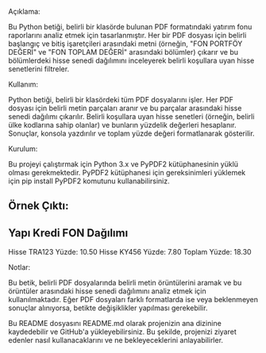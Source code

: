 Açıklama:

Bu Python betiği, belirli bir klasörde bulunan PDF formatındaki yatırım fonu raporlarını analiz etmek için tasarlanmıştır. Her bir PDF dosyası için belirli başlangıç ve bitiş işaretçileri arasındaki metni (örneğin, "FON PORTFÖY DEĞERİ" ve "FON TOPLAM DEĞERİ" arasındaki bölümler) çıkarır ve bu bölümlerdeki hisse senedi dağılımını inceleyerek belirli koşullara uyan hisse senetlerini filtreler.

Kullanım:

Python betiği, belirli bir klasördeki tüm PDF dosyalarını işler.
Her PDF dosyası için belirli metin parçaları aranır ve bu parçalar arasındaki hisse senedi dağılımı çıkarılır.
Belirli koşullara uyan hisse senetleri (örneğin, belirli ülke kodlarına sahip olanlar) ve bunların yüzdelik değerleri hesaplanır.
Sonuçlar, konsola yazdırılır ve toplam yüzde değeri formatlanarak gösterilir.

Kurulum:

Bu projeyi çalıştırmak için Python 3.x ve PyPDF2 kütüphanesinin yüklü olması gerekmektedir.
PyPDF2 kütüphanesi için gereksinimleri yüklemek için pip install PyPDF2 komutunu kullanabilirsiniz.

Örnek Çıktı:
------------------------------
Yapı Kredi FON Dağılımı
------------------------------
Hisse TRA123 Yüzde: 10.50
Hisse KY456 Yüzde: 7.80
Toplam Yüzde: 18.30

Notlar:

Bu betik, belirli PDF dosyalarında belirli metin örüntülerini aramak ve bu örüntüler arasındaki hisse senedi dağılımını analiz etmek için kullanılmaktadır.
Eğer PDF dosyaları farklı formatlarda ise veya beklenmeyen sonuçlar alınıyorsa, betikte değişiklikler yapılması gerekebilir.

Bu README dosyasını README.md olarak projenizin ana dizinine kaydedebilir ve GitHub'a yükleyebilirsiniz. Bu şekilde, projenizi ziyaret edenler nasıl kullanacaklarını ve ne bekleyeceklerini anlayabilirler.
